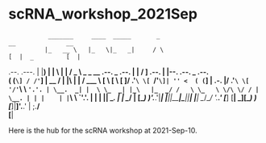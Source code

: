 # scRNA_workshop_2021Sep

               _______     ____  _____       _                                   __              __                       
              |_   __ \   |_   \|_   _|     / \                                 [  |  _         [  |                      
 .--.   .---.   | |__) |    |   \ | |      / _ \      _   _   __   .--.   _ .--. | | / ]  .--.   | |--.   .--.   _ .--.   
( (`\] / /'`\]  |  __ /     | |\ \| |     / ___ \    [ \ [ \ [  ]/ .'`\ \[ `/'`\]| '' <  ( (`\]  | .-. |/ .'`\ \[ '/'`\ \ 
 `'.'. | \__.  _| |  \ \_  _| |_\   |_  _/ /   \ \_   \ \/\ \/ / | \__. | | |    | |`\ \  `'.'.  | | | || \__. | | \__/ | 
[\__) )'.___.'|____| |___||_____|\____||____| |____|   \__/\__/   '.__.' [___]  [__|  \_][\__) )[___]|__]'.__.'  | ;.__/  
                                                                                                                [__|     

Here is the hub for the scRNA workshop at 2021-Sep-10.
